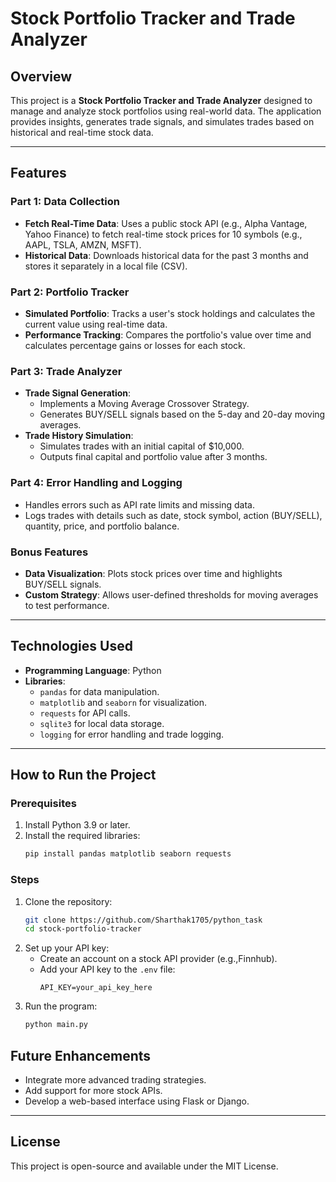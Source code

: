 # Stock Portfolio Tracker and Trade Analyzer

## Overview
This project is a **Stock Portfolio Tracker and Trade Analyzer** designed to manage and analyze stock portfolios using real-world data. The application provides insights, generates trade signals, and simulates trades based on historical and real-time stock data.

---

## Features

### Part 1: Data Collection
- **Fetch Real-Time Data**: Uses a public stock API (e.g., Alpha Vantage, Yahoo Finance) to fetch real-time stock prices for 10 symbols (e.g., AAPL, TSLA, AMZN, MSFT).
- **Historical Data**: Downloads historical data for the past 3 months and stores it separately in a local file (CSV).

### Part 2: Portfolio Tracker
- **Simulated Portfolio**: Tracks a user's stock holdings and calculates the current value using real-time data.
- **Performance Tracking**: Compares the portfolio's value over time and calculates percentage gains or losses for each stock.

### Part 3: Trade Analyzer
- **Trade Signal Generation**:
  - Implements a Moving Average Crossover Strategy.
  - Generates BUY/SELL signals based on the 5-day and 20-day moving averages.
- **Trade History Simulation**:
  - Simulates trades with an initial capital of $10,000.
  - Outputs final capital and portfolio value after 3 months.

### Part 4: Error Handling and Logging
- Handles errors such as API rate limits and missing data.
- Logs trades with details such as date, stock symbol, action (BUY/SELL), quantity, price, and portfolio balance.

### Bonus Features
- **Data Visualization**: Plots stock prices over time and highlights BUY/SELL signals.
- **Custom Strategy**: Allows user-defined thresholds for moving averages to test performance.

---

## Technologies Used
- **Programming Language**: Python
- **Libraries**:
  - `pandas` for data manipulation.
  - `matplotlib` and `seaborn` for visualization.
  - `requests` for API calls.
  - `sqlite3` for local data storage.
  - `logging` for error handling and trade logging.

---

## How to Run the Project

### Prerequisites
1. Install Python 3.9 or later.
2. Install the required libraries:
   ```bash
   pip install pandas matplotlib seaborn requests
   ```

### Steps
1. Clone the repository:
   ```bash
   git clone https://github.com/Sharthak1705/python_task
   cd stock-portfolio-tracker
   ```
2. Set up your API key:
   - Create an account on a stock API provider (e.g.,Finnhub).
   - Add your API key to the `.env` file:
     ```env
     API_KEY=your_api_key_here
     ```
3. Run the program:
   ```bash
   python main.py
   ```

## Future Enhancements
- Integrate more advanced trading strategies.
- Add support for more stock APIs.
- Develop a web-based interface using Flask or Django.

---

## License
This project is open-source and available under the MIT License.
